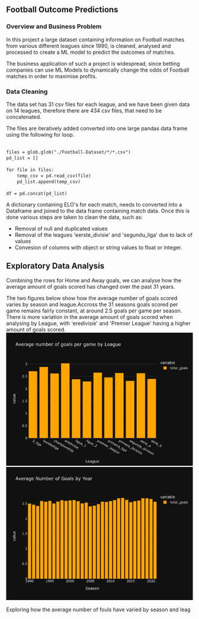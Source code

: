## Football Outcome Predictions

### Overview and Business Problem

In this project a large dataset containing information on Football matches from various different leagues since 1990, is cleaned, analysed and processed to create a ML model to predict the outcomes of matches. 

The business application of such a project is widespread, since betting companies can use ML Models to dynamically change the odds of Football matches in order to maximise profits. 

### Data Cleaning
The data set has 31 csv files for each league, and we have been given data on 14 leagues, therefore there are 434 csv files, that need to be concatenated.  

The files are iteratively added converted into one large pandas data frame using the following for loop. 

```

files = glob.glob("./Football-Dataset/*/*.csv")
pd_list = []

for file in files:
    temp_csv = pd.read_csv(file)
    pd_list.append(temp_csv)

df = pd.concat(pd_list)

```

A dictionary containing ELO's for each match, needs to converted into a Dataframe and joined to the data frame containing match data. Once this is done various steps are taken to clean the data, such as: 
- Removal of null and duplicated values
- Removal of the leagues 'eerste_divisie' and 'segundu_liga' due to lack of values
- Convesion of columns with object or string values to float or integer. 

## Exploratory Data Analysis 

Combining the rows for Home and Away goals, we can analyse how the average amount of goals scored has changed over the past 31 years. 

The two figures below show how the average number of goals scored varies by season and league.Accross the 31 seasons goals scored per game remains fairly constant, at around 2.5 goals per game per season. 
There is more variation in the average amount of goals scored when analysing by League, with 'eredivisie' and 'Premier League' having a higher amount of goals scored. 
![Average Goals By Season](images/average_goals_by_league.png)
![Average Goals By Year](images/average_goals_year.png)

Exploring how the average number of fouls have varied by season and leag